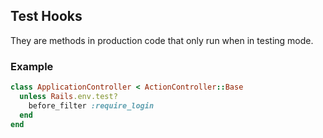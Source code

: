 ## Test Hooks

They are methods in production code that only run when in testing mode.

### Example
```ruby
class ApplicationController < ActionController::Base
  unless Rails.env.test?
    before_filter :require_login
  end
end
```
